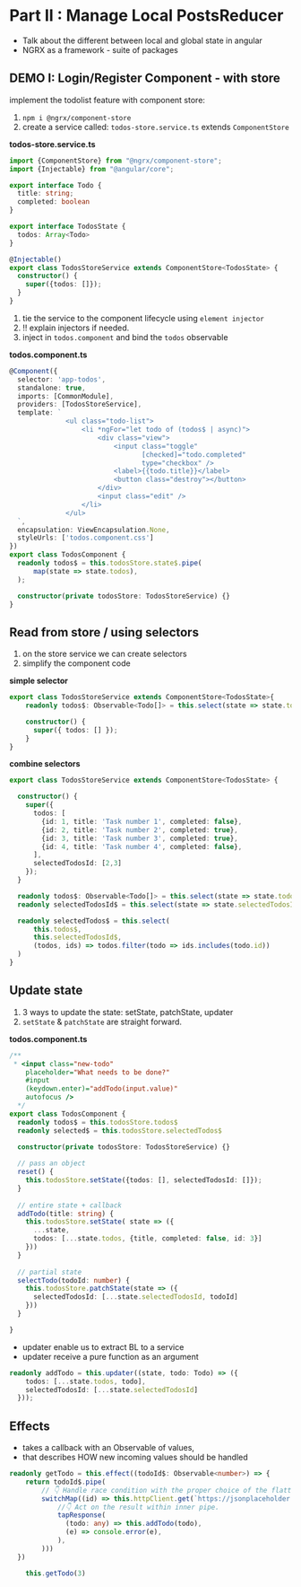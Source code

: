 # Part II : Manage Local PostsReducer

- Talk about the different between local and global state in angular
- NGRX as a framework - suite of packages

## DEMO I: Login/Register Component - with store

implement the todolist feature with component store:

1. `npm i @ngrx/component-store`
2. create a service called: `todos-store.service.ts` extends `ComponentStore`

__todos-store.service.ts__

```typescript
import {ComponentStore} from "@ngrx/component-store";
import {Injectable} from "@angular/core";

export interface Todo {
  title: string;
  completed: boolean
}

export interface TodosState {
  todos: Array<Todo>
}

@Injectable()
export class TodosStoreService extends ComponentStore<TodosState> {
  constructor() {
    super({todos: []});
  }
}

```

1. tie the service to the component lifecycle using `element injector`
2. !! explain injectors if needed.
3. inject in `todos.component` and bind the `todos` observable

__todos.component.ts__

```typescript
@Component({
  selector: 'app-todos',
  standalone: true,
  imports: [CommonModule],
  providers: [TodosStoreService],
  template: `    
              <ul class="todo-list">
                  <li *ngFor="let todo of (todos$ | async)">
                      <div class="view">
                          <input class="toggle"
                                 [checked]="todo.completed"
                                 type="checkbox" />
                          <label>{{todo.title}}</label>
                          <button class="destroy"></button>
                      </div>
                      <input class="edit" />
                  </li>
              </ul>           
  `,
  encapsulation: ViewEncapsulation.None,
  styleUrls: ['todos.component.css']
})
export class TodosComponent {
  readonly todos$ = this.todosStore.state$.pipe(
      map(state => state.todos),
  );

  constructor(private todosStore: TodosStoreService) {}
}
```

## Read from store / using selectors

1. on the store service we can create selectors
2. simplify the component code

__simple selector__
```typescript
export class TodosStoreService extends ComponentStore<TodosState>{
    readonly todos$: Observable<Todo[]> = this.select(state => state.todos);

    constructor() {
      super({ todos: [] });
    }
}
```
__combine selectors__
```typescript
export class TodosStoreService extends ComponentStore<TodosState> {

  constructor() {
    super({
      todos: [
        {id: 1, title: 'Task number 1', completed: false},
        {id: 2, title: 'Task number 2', completed: true},
        {id: 3, title: 'Task number 3', completed: true},
        {id: 4, title: 'Task number 4', completed: false},
      ],
      selectedTodosId: [2,3]
    });
  }

  readonly todos$: Observable<Todo[]> = this.select(state => state.todos);
  readonly selectedTodosId$ = this.select(state => state.selectedTodosId);

  readonly selectedTodos$ = this.select(
      this.todos$,
      this.selectedTodosId$,
      (todos, ids) => todos.filter(todo => ids.includes(todo.id))
  )
}
```

## Update state
1. 3 ways to update the state: setState, patchState, updater
2. `setState` & `patchState` are straight forward.

__todos.component.ts__
```typescript
/**
 * <input class="new-todo"
    placeholder="What needs to be done?"
    #input
    (keydown.enter)="addTodo(input.value)"
    autofocus />
  */ 
export class TodosComponent {
  readonly todos$ = this.todosStore.todos$
  readonly selected$ = this.todosStore.selectedTodos$

  constructor(private todosStore: TodosStoreService) {}
  
  // pass an object
  reset() {
    this.todosStore.setState({todos: [], selectedTodosId: []});
  }
  
  // entire state + callback
  addTodo(title: string) {
    this.todosStore.setState( state => ({
      ...state,
      todos: [...state.todos, {title, completed: false, id: 3}]
    }))
  }
  
  // partial state
  selectTodo(todoId: number) {
    this.todosStore.patchState(state => ({
      selectedTodosId: [...state.selectedTodosId, todoId]
    }))
  }

}
```
- updater enable us to extract BL to a service
- updater receive a pure function as an argument

```typescript
readonly addTodo = this.updater((state, todo: Todo) => ({
    todos: [...state.todos, todo],
    selectedTodosId: [...state.selectedTodosId]
  }));
```

## Effects

-  takes a callback with an Observable of values, 
-  that describes HOW new incoming values should be handled

```typescript
readonly getTodo = this.effect((todoId$: Observable<number>) => {
    return todoId$.pipe(
        // 👇 Handle race condition with the proper choice of the flattening operator.
        switchMap((id) => this.httpClient.get(`https://jsonplaceholder.typicode.com/posts/${id}`).pipe(
            //👇 Act on the result within inner pipe.
            tapResponse(
              (todo: any) => this.addTodo(todo),
              (e) => console.error(e),
            ),
        )))
  })
```
```typescript
    this.getTodo(3)
```

